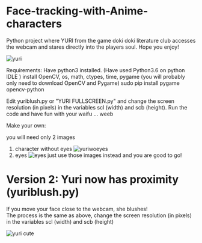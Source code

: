 # Face-tracking-with-Anime-characters
Python project where YURI from the game doki doki literature club accesses the webcam and stares directly into the players soul. Hope you enjoy!

![yuri](demo.gif)

Requirements:
  Have python3 installed. (Have used Python3.6 on python IDLE )
  install OpenCV, os, math, ctypes, time, pygame (you will probably only need to download OpenCV and Pygame)
  sudo pip install pygame opencv-python
  
Edit yuriblush.py or "YURI FULLSCREEN.py" and change the screen resolution (in pixels) in the variables scl (width) and scb (height).
Run the code and have fun with your waifu ... weeb

Make your own:

you will need only 2 images
1) character without eyes
![yuriwoeyes](yuri2.bmp)
2) eyes
![eyes](eyes.png)
 just use those images instead and you are good to go!

<h1>Version 2: Yuri now has proximity (yuriblush.py) </h1>
<p>
  If you move your face close to the webcam, she blushes!
  <br>
  The process is the same as above, change the screen resolution (in pixels) in the variables scl (width) and scb (height)
</p>

![yuri cute](demo_blush.gif)
